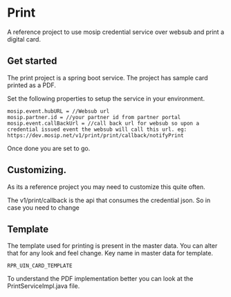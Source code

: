 # Print
A reference project to use mosip credential service over websub and print a digital card.

## Get started
The print project is a spring boot service. The project has sample card printed as a PDF. 

Set the following properties to setup the service in your environment.
```
mosip.event.hubURL = //Websub url
mosip.partner.id = //your partner id from partner portal
mosip.event.callBackUrl = //call back url for websub so upon a credential issued event the websub will call this url. eg: https://dev.mosip.net/v1/print/print/callback/notifyPrint
```

Once done you are set to go.

## Customizing. 
As its a reference project you may need to customize this quite often.

The v1/print/callback is the api that consumes the credential json. So in case you need to change

## Template
The template used for printing is present in the master data. You can alter that for any look and feel change. Key name in master data for template.
```
RPR_UIN_CARD_TEMPLATE
```
To understand the PDF implementation better you can look at the PrintServiceImpl.java file. 
